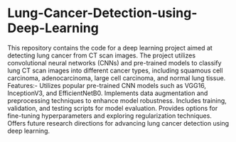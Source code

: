 # Lung-Cancer-Detection-using-Deep-Learning
This repository contains the code for a deep learning project aimed at detecting lung cancer from CT scan images. The project utilizes convolutional neural networks (CNNs) and pre-trained models to classify lung CT scan images into different cancer types, including squamous cell carcinoma, adenocarcinoma, large cell carcinoma, and normal lung tissue. Features:- Utilizes popular pre-trained CNN models such as VGG16, InceptionV3, and EfficientNetB0. Implements data augmentation and preprocessing techniques to enhance model robustness. Includes training, validation, and testing scripts for model evaluation. Provides options for fine-tuning hyperparameters and exploring regularization techniques. Offers future research directions for advancing lung cancer detection using deep learning.

